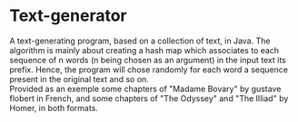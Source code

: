 # Text-generator
A text-generating program, based on a collection of text, in Java.
The algorithm is mainly about creating a hash map which associates to each sequence of n words (n being chosen as an argument) in the input text its prefix. Hence, the program will chose randomly for each word a sequence present in the original text and so on.<br/>
Provided as an exemple some chapters of "Madame Bovary" by gustave flobert in French, and some chapters of "The Odyssey" and "The Illiad" by Homer, in both formats. 
